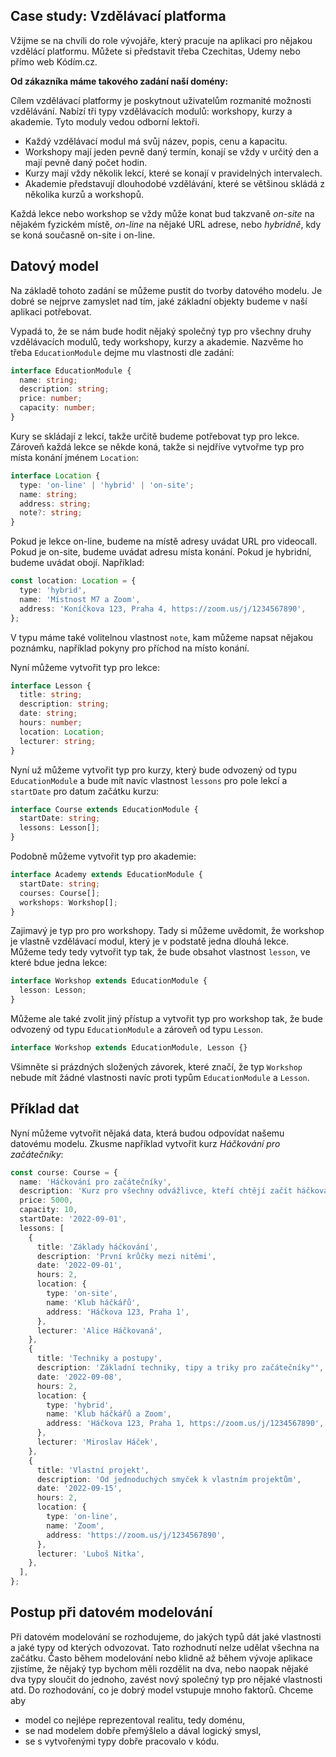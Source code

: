 ## Case study: Vzdělávací platforma

Vžijme se na chvíli do role vývojáře, který pracuje na aplikaci pro nějakou vzdělácí platformu. Můžete si představit třeba Czechitas, Udemy nebo přímo web Kódím.cz.

**Od zákazníka máme takového zadání naší domény:**

Cílem vzdělávací platformy je poskytnout uživatelům rozmanité možnosti vzdělávání. Nabízí tři typy vzdělávacích modulů: workshopy, kurzy a akademie. Tyto moduly vedou odborní lektoři.

- Každý vzdělávací modul má svůj název, popis, cenu a kapacitu.
- Workshopy mají jeden pevně daný termín, konají se vždy v určitý den a mají pevně daný počet hodin.
- Kurzy mají vždy několik lekcí, které se konají v pravidelných intervalech.
- Akademie představují dlouhodobé vzdělávání, které se většinou skládá z několika kurzů a workshopů.

Každá lekce nebo workshop se vždy může konat bud takzvaně _on-site_ na nějakém fyzickém místě, _on-line_ na nějaké URL adrese, nebo _hybridně_, kdy se koná současně on-site i on-line.

## Datový model

Na základě tohoto zadání se můžeme pustit do tvorby datového modelu. Je dobré se nejprve zamyslet nad tím, jaké základní objekty budeme v naší aplikaci potřebovat. 

Vypadá to, že se nám bude hodit nějaký společný typ pro všechny druhy vzdělávacích modulů, tedy workshopy, kurzy a akademie. Nazvěme ho třeba `EducationModule` dejme mu vlastnosti dle zadání:

```ts
interface EducationModule {
  name: string;
  description: string;
  price: number;
  capacity: number;
}
```

Kury se skládají z lekcí, takže určitě budeme potřebovat typ pro lekce. Zároveň každá lekce se někde koná, takže si nejdříve vytvořme typ pro místa konání jménem `Location`:

```ts
interface Location {
  type: 'on-line' | 'hybrid' | 'on-site';
  name: string;
  address: string;
  note?: string;
}
```

Pokud je lekce on-line, budeme na místě adresy uvádat URL pro videocall. Pokud je on-site, budeme uvádat adresu místa konání. Pokud je hybridní, budeme uvádat obojí. Například:

```ts
const location: Location = {
  type: 'hybrid',
  name: 'Místnost M7 a Zoom',
  address: 'Koníčkova 123, Praha 4, https://zoom.us/j/1234567890',
};
```

V typu máme také volitelnou vlastnost `note`, kam můžeme napsat nějakou poznámku, například pokyny pro příchod na místo konání.

Nyní můžeme vytvořit typ pro lekce:

```ts
interface Lesson {
  title: string;
  description: string;
  date: string;
  hours: number;
  location: Location;
  lecturer: string;
}
```

Nyní už můžeme vytvořit typ pro kurzy, který bude odvozený od typu `EducationModule` a bude mít navíc vlastnost `lessons` pro pole lekcí a `startDate` pro datum začátku kurzu:

```ts
interface Course extends EducationModule {
  startDate: string;
  lessons: Lesson[];
}
```

Podobně můžeme vytvořit typ pro akademie:

```ts
interface Academy extends EducationModule {
  startDate: string;
  courses: Course[];
  workshops: Workshop[];
}
```

Zajimavý je typ pro pro workshopy. Tady si můžeme uvědomit, že workshop je vlastně vzdělávací modul, který je v podstatě jedna dlouhá lekce. Můžeme tedy tedy vytvořit typ tak, že bude obsahot vlastnost `lesson`, ve které bdue jedna lekce:

```ts
interface Workshop extends EducationModule {
  lesson: Lesson;
}
```

Můžeme ale také zvolit jiný přístup a vytvořit typ pro workshop tak, že bude odvozený od typu `EducationModule` a zároveň od typu `Lesson`.

```ts
interface Workshop extends EducationModule, Lesson {}
```

Všimněte si prázdných složených závorek, které značí, že typ `Workshop` nebude mít žádné vlastnosti navíc proti typům `EducationModule` a `Lesson`. 

## Příklad dat

Nyní můžeme vytvořit nějaká data, která budou odpovídat našemu datovému modelu. Zkusme například vytvořit kurz _Háčkování pro začátečníky_:

```ts
const course: Course = {
  name: 'Háčkování pro začátečníky',
  description: 'Kurz pro všechny odvážlivce, kteří chtějí začít háčkovat.',
  price: 5000,
  capacity: 10,
  startDate: '2022-09-01',
  lessons: [
    {
      title: 'Základy háčkování',
      description: 'První krůčky mezi nitěmi',
      date: '2022-09-01',
      hours: 2,
      location: {
        type: 'on-site',
        name: 'Klub háčkářů',
        address: 'Háčkova 123, Praha 1',
      },
      lecturer: 'Alice Háčkovaná',
    },
    {
      title: 'Techniky a postupy',
      description: 'Základní techniky, tipy a triky pro začátečníky"',
      date: '2022-09-08',
      hours: 2,
      location: {
        type: 'hybrid',
        name: 'Klub háčkářů a Zoom',
        address: 'Háčkova 123, Praha 1, https://zoom.us/j/1234567890',
      },
      lecturer: 'Miroslav Háček',
    },
    {
      title: 'Vlastní projekt',
      description: 'Od jednoduchých smyček k vlastním projektům',
      date: '2022-09-15',
      hours: 2,
      location: {
        type: 'on-line',
        name: 'Zoom',
        address: 'https://zoom.us/j/1234567890',
      },
      lecturer: 'Luboš Nitka',
    },
  ],
};
```

## Postup při datovém modelování

Při datovém modelování se rozhodujeme, do jakých typů dát jaké vlastnosti a jaké typy od kterých odvozovat. Tato rozhodnutí nelze udělat všechna na začátku. Často během modelování nebo klidně až během vývoje aplikace zjistíme, že nějaký typ bychom měli rozdělit na dva, nebo naopak nějaké dva typy sloučit do jednoho, zavést nový společný typ pro nějaké vlastnosti atd. Do rozhodování, co je dobrý model vstupuje mnoho faktorů. Chceme aby

- model co nejlépe reprezentoval realitu, tedy doménu,
- se nad modelem dobře přemýšlelo a dával logický smysl,
- se s vytvořenými typy dobře pracovalo v kódu.
